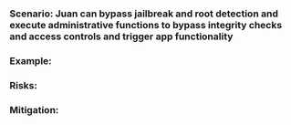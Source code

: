 ### Scenario: Juan can bypass jailbreak and root detection and execute administrative functions to bypass integrity checks and access controls and trigger app functionality

### Example:

### Risks: 

### Mitigation: